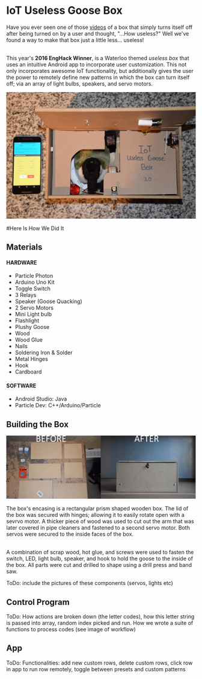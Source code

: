 # IoT Useless Goose Box
<!-- INTRO -->
<p>Have you ever seen one of those <a href="https://www.youtube.com/watch?v=aqAUmgE3WyM">videos</a> of a box that simply turns itself off after being turned on by a user and thought, "...How useless?"  Well we've found a way to make that box just a little less... useless!</br></br>

This year's <b>2016 EngHack Winner</b>, is a Waterloo themed <i>useless box</i> that uses an intuitive Android app to incorporate user customization.  This not only incorporates awesome IoT functionality, but additionally gives the user the power to remotely define new patterns in which the box can turn itself off; via an array of light bulbs, speakers, and servo motors.</p>

<img src="images/introPicture.jpg"/>

#Here Is How We Did It
<h2>Materials</h2>
<h4>HARDWARE</h4>
<ul>
  <li>Particle Photon</li>
  <li>Arduino Uno Kit</li>
  <li>Toggle Switch</li>
  <li>3 Relays</li>
  <li>Speaker (Goose Quacking)</li>
  <li>2 Servo Motors</li>
  <li>Mini Light bulb</li>
  <li>Flashlight</li>
  <li>Plushy Goose</li>
  <li>Wood</li>
  <li>Wood Glue</li>
  <li>Nails</li>
  <li>Soldering Iron & Solder</li>
  <li>Metal Hinges</li>
  <li>Hook</li>
  <li>Cardboard</li>
</ul>
<h4>SOFTWARE</h4>
<ul>
  <li>Android Studio: Java</li>
  <li>Particle Dev: C++/Arduino/Particle</li>
</ul>

<!-- BOX  -->
<h2>Building the Box</h2>
<!-- NOT SHOWING UP -->
<img src="images/boxConstruction.jpg"/>  
<p>The box's encasing is a rectangular prism shaped wooden box.  The lid of the box was secured with hinges; allowing it to easily rotate open with a sevrvo motor.  A thicker piece of wood was used to cut out the arm that was later covered in pipe cleaners and fastened to a second servo motor.  Both servos were secured to the inside faces of the box.</br></br>

A combination of scrap wood, hot glue, and screws were used to fasten the switch, LED, light bulb, speaker, and hook to hold the goose to the inside of the box.  All parts were cut and drilled to shape using a drill press and band saw.</p>

<p>ToDo: include the pictures of these components (servos, lights etc)</p>

<h2>Control Program</h2>
<p>ToDo: How actions are broken down (the letter codes), how this letter string is passed into array, random index picked and run. How we wrote a suite of functions to process codes (see image of workflow) </p>

<h2>App</h2>
<p>ToDo: Functionalities: add new custom rows, delete custom rows, click row in app to run row remotely, toggle between presets and custom patterns</p>
